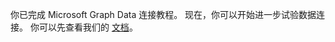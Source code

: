 <!-- markdownlint-disable MD002 MD041 -->

你已完成 Microsoft Graph Data 连接教程。 现在，你可以开始进一步试验数据连接。 你可以先查看我们的 [文档](/graph/data-connect-concept-overview)。
